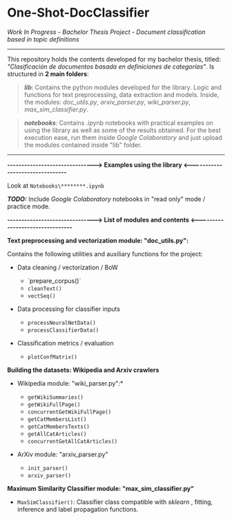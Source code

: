 # One-Shot-DocClassifier
*Work In Progress - Bachelor Thesis Project - Document classification based in topic definitions*
***
This repository holds the contents developed for my bachelor thesis, titled: *"Clasificación de documentos basada en definiciones de categorías"*. Is structured in **2 main folders**:
  
  > ***lib***: Contains the python modules developed for the library. Logic and functions for text preprocessing, data extraction and models. Inside, the modules: *doc_utils.py*,  *arxiv_parser.py*,  *wiki_parser.py*,  *max_sim_classifier.py*.
  
  > ***notebooks***: Contains .ipynb notebooks with practical examples on using the library as well as some of the results obtained. For the best execution ease, run them inside *Google Colaboratory* and just upload the modules contained inside "lib" folder.
***

**-------------------------------> Examples using the library <--------------------------------**

Look at `Notebooks\********.ipynb`

***TODO:*** Include *Google Colaboratory* notebooks in "read only" mode / practice mode.

**------------------------------->   List of modules and contents    <--------------------------------**


**Text preprocessing and vectorization module: "doc_utils.py":**

Contains the following utilities and auxiliary functions for the project:

* Data cleaning / vectorization / BoW
  - `prepare_corpus()´
  - `cleanText()`
  - `vectSeq()`

* Data processing for classifier inputs
  - `processNeuralNetData()`
  - `processClassifierData()`
  
* Classification metrics / evaluation
  - `plotConfMatrix()`

**Building the datasets: Wikipedia and Arxiv crawlers**

* Wikipedia module: "wiki_parser.py":* 
  - `getWikiSummaries()`
  - `getWikiFullPage()`
  - `concurrentGetWikiFullPage()`
  - `getCatMembersList()`
  - `getCatMembersTexts()`
  - `getAllCatArticles()`
  - `concurrentGetAllCatArticles()`
  
 * ArXiv module: "arxiv_parser.py"
    - `init_parser()`
    - `arxiv_parser()`
 
**Maximum Similarity Classifier module: "max_sim_classifier.py"**
  - `MaxSimClassifier()`: Classifier class compatible with *sklearn* , fitting, inference and label propagation functions.

 
